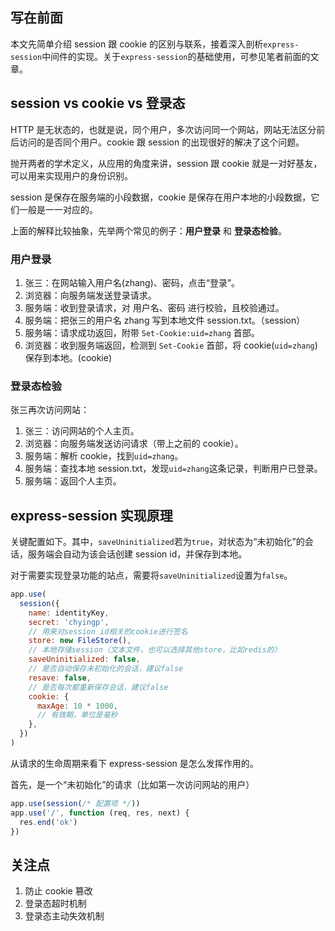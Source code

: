 ## 写在前面

本文先简单介绍 session 跟 cookie 的区别与联系，接着深入剖析`express-session`中间件的实现。关于`express-session`的基础使用，可参见笔者前面的文章。

## session vs cookie vs 登录态

HTTP 是无状态的，也就是说，同个用户，多次访问同一个网站，网站无法区分前后访问的是否同个用户。cookie 跟 session 的出现很好的解决了这个问题。

抛开两者的学术定义，从应用的角度来讲，session 跟 cookie 就是一对好基友，可以用来实现用户的身份识别。

session 是保存在服务端的小段数据，cookie 是保存在用户本地的小段数据，它们一般是一一对应的。

上面的解释比较抽象，先举两个常见的例子：**用户登录** 和 **登录态检验**。

### 用户登录

1.  张三：在网站输入用户名(zhang)、密码，点击“登录”。
2.  浏览器：向服务端发送登录请求。
3.  服务端：收到登录请求，对 用户名、密码 进行校验，且校验通过。
4.  服务端：把张三的用户名 zhang 写到本地文件 session.txt。（session）
5.  服务端：请求成功返回，附带 `Set-Cookie:uid=zhang` 首部。
6.  浏览器：收到服务端返回，检测到 `Set-Cookie` 首部，将 cookie(`uid=zhang`)保存到本地。(cookie)

### 登录态检验

张三再次访问网站：

1.  张三：访问网站的个人主页。
2.  浏览器：向服务端发送访问请求（带上之前的 cookie）。
3.  服务端：解析 cookie，找到`uid=zhang`。
4.  服务端：查找本地 session.txt，发现`uid=zhang`这条记录，判断用户已登录。
5.  服务端：返回个人主页。

## express-session 实现原理

关键配置如下。其中，`saveUninitialized`若为`true`，对状态为“未初始化”的会话，服务端会自动为该会话创建 session id，并保存到本地。

对于需要实现登录功能的站点，需要将`saveUninitialized`设置为`false`。

```js
app.use(
  session({
    name: identityKey,
    secret: 'chyingp',
    // 用来对session id相关的cookie进行签名
    store: new FileStore(),
    // 本地存储session（文本文件，也可以选择其他store，比如redis的）
    saveUninitialized: false,
    // 是否自动保存未初始化的会话，建议false
    resave: false,
    // 是否每次都重新保存会话，建议false
    cookie: {
      maxAge: 10 * 1000,
      // 有效期，单位是毫秒
    },
  })
)
```

从请求的生命周期来看下 express-session 是怎么发挥作用的。

首先，是一个“未初始化”的请求（比如第一次访问网站的用户）

```js
app.use(session(/* 配置项 */))
app.use('/', function (req, res, next) {
  res.end('ok')
})
```

## 关注点

1.  防止 cookie 篡改
2.  登录态超时机制
3.  登录态主动失效机制
